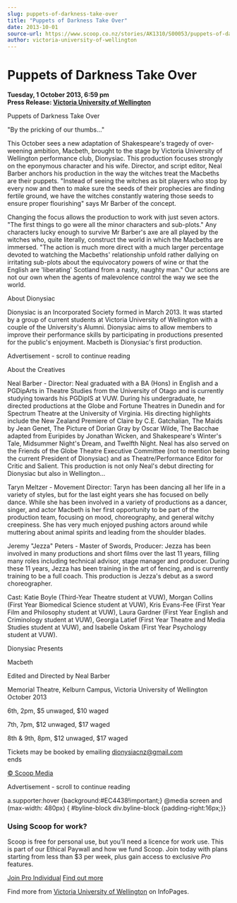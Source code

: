```yaml
---
slug: puppets-of-darkness-take-over
title: "Puppets of Darkness Take Over"
date: 2013-10-01
source-url: https://www.scoop.co.nz/stories/AK1310/S00053/puppets-of-darkness-take-over.htm
author: victoria-university-of-wellington
---
```

Puppets of Darkness Take Over
=============================

**Tuesday, 1 October 2013, 6:59 pm**  
**Press Release: [Victoria University of Wellington](https://info.scoop.co.nz/Victoria_University_of_Wellington)**

Puppets of Darkness Take Over

\"By the pricking of our thumbs..."

This October sees a new adaptation of Shakespeare's tragedy of over-weening ambition, Macbeth, brought to the stage by Victoria University of Wellington performance club, Dionysiac. This production focuses strongly on the eponymous character and his wife. Director, and script editor, Neal Barber anchors his production in the way the witches treat the Macbeths are their puppets. "Instead of seeing the witches as bit players who stop by every now and then to make sure the seeds of their prophecies are finding fertile ground, we have the witches constantly watering those seeds to ensure proper flourishing" says Mr Barber of the concept.

Changing the focus allows the production to work with just seven actors. "The first things to go were all the minor characters and sub-plots." Any characters lucky enough to survive Mr Barber's axe are all played by the witches who, quite literally, construct the world in which the Macbeths are immersed. "The action is much more direct with a much larger percentage devoted to watching the Macbeths' relationship unfold rather dallying on irritating sub-plots about the equivocatory powers of wine or that the English are 'liberating' Scotland from a nasty, naughty man." Our actions are not our own when the agents of malevolence control the way we see the world.

About Dionysiac

Dionysiac is an Incorporated Society formed in March 2013. It was started by a group of current students at Victoria University of Wellington with a couple of the University's Alumni. Dionysiac aims to allow members to improve their performance skills by participating in productions presented for the public's enjoyment. Macbeth is Dionysiac's first production.

Advertisement - scroll to continue reading





About the Creatives

Neal Barber - Director: Neal graduated with a BA (Hons) in English and a PGDipArts in Theatre Studies from the University of Otago and is currently studying towards his PGDipIS at VUW. During his undergraduate, he directed productions at the Globe and Fortune Theatres in Dunedin and for Spectrum Theatre at the University of Virginia. His directing highlights include the New Zealand Premiere of Claire by C.E. Gatchalian, The Maids by Jean Genet, The Picture of Dorian Gray by Oscar Wilde, The Bacchae adapted from Euripides by Jonathan Wicken, and Shakespeare's Winter's Tale, Midsummer Night's Dream, and Twelfth Night. Neal has also served on the Friends of the Globe Theatre Executive Committee (not to mention being the current President of Dionysiac) and as Theatre/Performance Editor for Critic and Salient. This production is not only Neal's debut directing for Dionysiac but also in Wellington...

Taryn Meltzer - Movement Director: Taryn has been dancing all her life in a variety of styles, but for the last eight years she has focused on belly dance. While she has been involved in a variety of productions as a dancer, singer, and actor Macbeth is her first opportunity to be part of the production team, focusing on mood, choreography, and general witchy creepiness. She has very much enjoyed pushing actors around while muttering about animal spirits and leading from the shoulder blades.

Jeremy "Jezza" Peters - Master of Swords, Producer: Jezza has been involved in many productions and short films over the last 11 years, filling many roles including technical advisor, stage manager and producer. During these 11 years, Jezza has been training in the art of fencing, and is currently training to be a full coach. This production is Jezza's debut as a sword choreographer.

Cast: Katie Boyle (Third-Year Theatre student at VUW), Morgan Collins (First Year Biomedical Science student at VUW), Kris Evans-Fee (First Year Film and Philosophy student at VUW), Laura Gardner (First Year English and Criminology student at VUW), Georgia Latief (First Year Theatre and Media Studies student at VUW), and Isabelle Oskam (First Year Psychology student at VUW).

Dionysiac Presents

Macbeth

Edited and Directed by Neal Barber

Memorial Theatre, Kelburn Campus, Victoria University of Wellington  
October 2013

6th, 2pm, $5 unwaged, $10 waged

7th, 7pm, $12 unwaged, $17 waged

8th & 9th, 8pm, $12 unwaged, $17 waged

Tickets may be booked by emailing dionysiacnz@gmail.com  
ends

  

[© Scoop Media](http://www.scoop.co.nz/about/terms.html)  

Advertisement - scroll to continue reading



a.supporter:hover {background:#EC4438!important;} @media screen and (max-width: 480px) { #byline-block div.byline-block {padding-right:16px;}}

### Using Scoop for work?

Scoop is free for personal use, but you’ll need a licence for work use. This is part of our Ethical Paywall and how we fund Scoop. Join today with plans starting from less than $3 per week, plus gain access to exclusive _Pro_ features.  
  
[Join Pro Individual](https://pro.scoop.co.nz/Individual/?from=ProIn24) [Find out more](https://pro.scoop.co.nz/using-scoop-for-work/?from=ProIn24)

Find more from [Victoria University of Wellington](https://info.scoop.co.nz/Victoria_University_of_Wellington) on InfoPages.